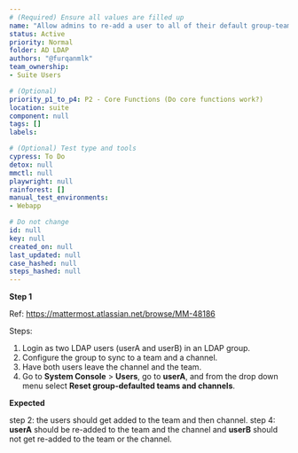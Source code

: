 ```yaml
---
# (Required) Ensure all values are filled up
name: "Allow admins to re-add a user to all of their default group-teams and channels"
status: Active
priority: Normal
folder: AD LDAP
authors: "@furqanmlk"
team_ownership: 
- Suite Users

# (Optional)
priority_p1_to_p4: P2 - Core Functions (Do core functions work?)
location: suite
component: null
tags: []
labels: 

# (Optional) Test type and tools
cypress: To Do
detox: null
mmctl: null
playwright: null
rainforest: []
manual_test_environments: 
- Webapp

# Do not change
id: null
key: null
created_on: null
last_updated: null
case_hashed: null
steps_hashed: null
---
```


**Step 1**

Ref: <https://mattermost.atlassian.net/browse/MM-48186>

Steps:

1. Login as two LDAP users (userA and userB) in an LDAP group.
2. Configure the group to sync to a team and a channel.
3. Have both users leave the channel and the team.
4. Go to **System Console** > **Users**, go to **userA**, and from the drop down menu select **Reset group-defaulted teams and channels**.

**Expected**

step 2: the users should get added to the team and then channel.
step 4: **userA** should be re-added to the team and the channel and **userB** should not get re-added to the team or the channel.
